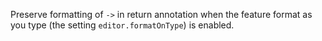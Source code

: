 Preserve formatting of `->` in return annotation when the feature format as you type (the setting `editor.formatOnType`) is enabled.
